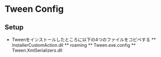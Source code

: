# Tween Config

## Setup

* Tweenをインストールしたところに以下の4つのファイルをコピペする
** InstallerCustomAction.dll
** roaming
** Tween.exe.config
** Tween.XmlSerializers.dll


